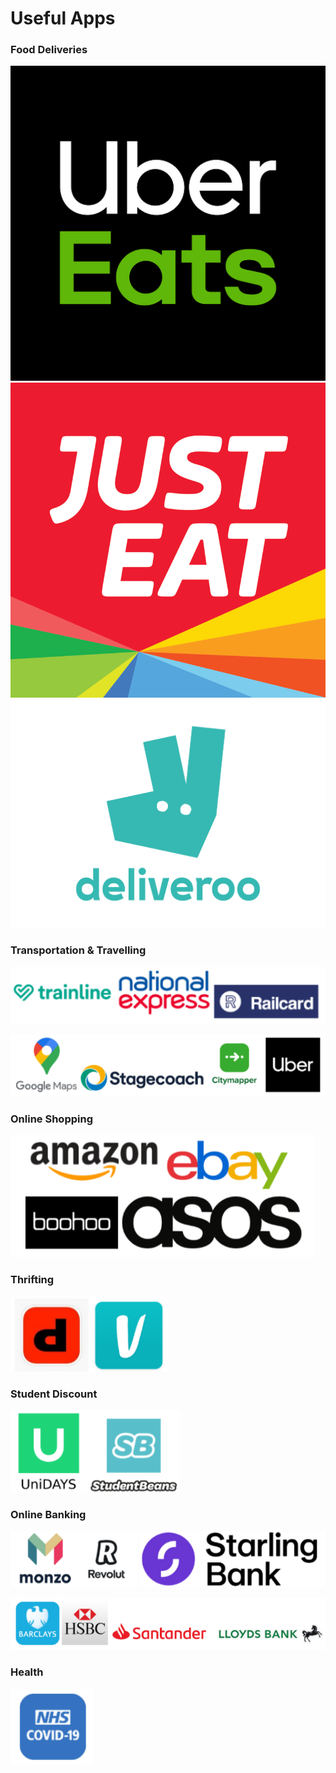 # Useful Apps 
### Food Deliveries     
![Uber Eats](../images/image48.png)      ![Just Eat](../images/image51.png)      ![Deliveroo](../images/image50.png)     

### Transportation & Travelling     

![](../images/travelp1.png)    

![](../images/travelp2.png)     

<!-- ![Trainline](../images/image53.png)      ![National Express](../images/image52.png)    

![Railcard](../images/image56.png)       ![Google Maps](../images/image54.png)     

![Stagecoach](../images/image55.png)     ![Citymapper](../images/image57.png)   

![Uber](../images/image58.jpg)    
 -->

### Online Shopping    

![](../images/travelp3.png)

### Thrifting     
![](../images/thrift.png)     

### Student Discount      
![](../images/studentdis.png)    

### Online Banking    
![](../images/money.png)     

![](../images/money2.png)   


### Health    
![](../images/health.png)   






